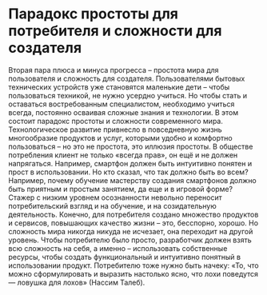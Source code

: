 # Парадокс простоты для потребителя и сложности для создателя

Вторая пара плюса и минуса прогресса – простота мира для пользователя и сложность для создателя. Пользователями бытовых технических устройств уже становятся маленькие дети – чтобы пользоваться техникой, не нужно усердно учиться. Но чтобы стать и оставаться востребованным специалистом, необходимо учиться всегда, постоянно осваивая сложные знания и технологии. В этом состоит парадокс простоты и сложности современного мира. Технологическое развитие привнесло в повседневную жизнь многообразие продуктов и услуг, которыми удобно и комфортно пользоваться – но это не простота, это иллюзия простоты.
В обществе потребления клиент не только «всегда прав», он ещё и не должен напрягаться. Например, смартфон должен быть интуитивно понятен и прост в использовании. Но кто сказал, что так должно быть во всем? Например, почему обучение мастерству создания смартфонов должно быть приятным и простым занятием, да еще и в игровой форме? 
Стажер с низким уровнем осознанности невольно переносит потребительский взгляд и на обучение, и на созидательную деятельность. Конечно, для потребителя создано множество продуктов и сервисов, повышающих качество жизни – это, бесспорно, хорошо. Но сложность мира никогда никуда не исчезает, она переходит на другой уровень. Чтобы потребителю было просто, разработчик должен взять всю сложность на себя, а именно – использовать собственные ресурсы, чтобы создать функциональный и интуитивно понятный в использовании продукт. Потребителю тоже нужно быть начеку: «То, что можно сформулировать и выразить настолько ясно, что лохи поведутся — ловушка для лохов» (Нассим Талеб).
